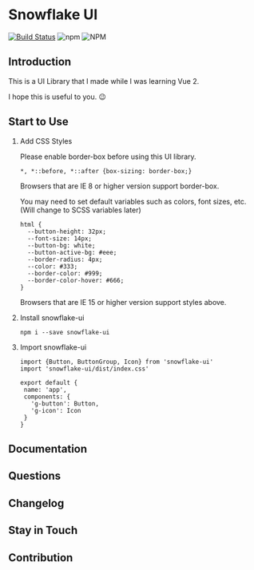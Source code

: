 # Snowflake UI

[![Build Status](https://travis-ci.com/ReformedCola/snowflake-ui.svg?branch=master)](https://travis-ci.com/ReformedCola/snowflake-ui)
![npm](https://img.shields.io/npm/v/snowflake-ui?color=%230a7bbb)
![NPM](https://img.shields.io/npm/l/snowflake-ui)

## Introduction

This is a UI Library that I made while I was learning Vue 2.

I hope this is useful to you. 😉

## Start to Use

1. Add CSS Styles
    
    Please enable border-box before using this UI library.
    ```
    *, *::before, *::after {box-sizing: border-box;}
    ```
    Browsers that are IE 8 or higher version support border-box.
    
    You may need to set default variables such as colors, font sizes, etc. (Will change to SCSS variables later)
    ```
    html {
      --button-height: 32px;
      --font-size: 14px;
      --button-bg: white;
      --button-active-bg: #eee;
      --border-radius: 4px;
      --color: #333;
      --border-color: #999;
      --border-color-hover: #666;
    }
    ```
    Browsers that are IE 15 or higher version support styles above.
2. Install snowflake-ui
    ```
   npm i --save snowflake-ui
   ```
3. Import snowflake-ui
    ```
   import {Button, ButtonGroup, Icon} from 'snowflake-ui'
   import 'snowflake-ui/dist/index.css'
   
   export default {
     name: 'app',
     components: {
       'g-button': Button,
       'g-icon': Icon
     }
   }
   ```

## Documentation

## Questions

## Changelog

## Stay in Touch

## Contribution

